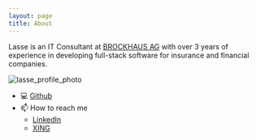 ```yaml
---
layout: page
title: About
---
```


Lasse is an IT Consultant at [BROCKHAUS AG](https://www.brockhaus-ag.de/) with over 3 years of experience in developing full-stack software for insurance and financial companies.

![lasse_profile_photo]({{site.url}}/assets/img/lasse.jpg)

- 💻 [Github](https://github.com/LSchultebraucks)
- 📫 How to reach me
  - [LinkedIn](https://www.linkedin.com/in/lasse-schultebraucks-407b54175/) 
  - [XING](https://www.xing.com/profile/Lasse_Schultebraucks/)
